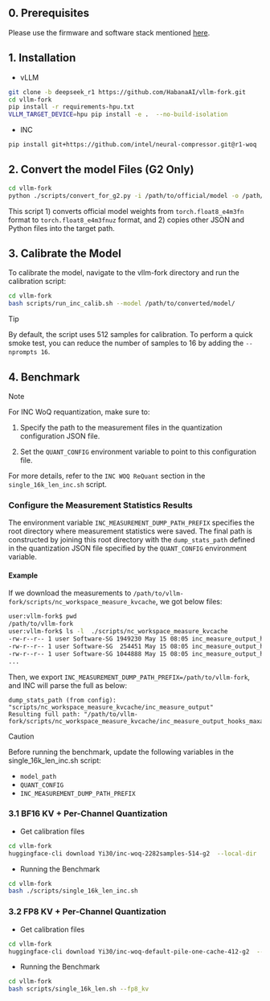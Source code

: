 ## 0. Prerequisites

Please use the firmware and software stack mentioned [here](https://github.com/HabanaAI/vllm-fork/tree/deepseek_r1/scripts/quickstart).

## 1. Installation

- vLLM

```bash
git clone -b deepseek_r1 https://github.com/HabanaAI/vllm-fork.git
cd vllm-fork
pip install -r requirements-hpu.txt
VLLM_TARGET_DEVICE=hpu pip install -e .  --no-build-isolation
```

- INC

```bash
pip install git+https://github.com/intel/neural-compressor.git@r1-woq
```

## 2. Convert the model Files (G2 Only)

```bash
cd vllm-fork
python ./scripts/convert_for_g2.py -i /path/to/official/model -o /path/to/converted/model/
```

This script 1) converts official model weights from `torch.float8_e4m3fn` format to `torch.float8_e4m3fnuz` format, and 2) copies other JSON and Python files into the target path.

## 3. Calibrate the Model
To calibrate the model, navigate to the vllm-fork directory and run the calibration script:
```bash
cd vllm-fork
bash scripts/run_inc_calib.sh --model /path/to/converted/model/
```

> [!TIP]
> By default, the script uses 512 samples for calibration. To perform a quick smoke test, you can reduce the number of samples to 16 by adding the `--nprompts 16`.

## 4. Benchmark

> [!NOTE]
> For INC WoQ requantization, make sure to:
> 1) Specify the path to the measurement files in the quantization configuration JSON file.
>
> 2) Set the `QUANT_CONFIG` environment variable to point to this configuration file.
>
>For more details, refer to the `INC WOQ ReQuant` section in the `single_16k_len_inc.sh` script.

### Configure the Measurement Statistics Results

The environment variable `INC_MEASUREMENT_DUMP_PATH_PREFIX` specifies the root directory where measurement statistics were saved.
The final path is constructed by joining this root directory with the `dump_stats_path` defined in the quantization JSON file specified by the `QUANT_CONFIG` environment variable.

#### Example

If we download the measurements to `/path/to/vllm-fork/scripts/nc_workspace_measure_kvcache`, we got below files:

```bash
user:vllm-fork$ pwd
/path/to/vllm-fork
user:vllm-fork$ ls -l  ./scripts/nc_workspace_measure_kvcache
-rw-r--r-- 1 user Software-SG 1949230 May 15 08:05 inc_measure_output_hooks_maxabs_0_8.json
-rw-r--r-- 1 user Software-SG  254451 May 15 08:05 inc_measure_output_hooks_maxabs_0_8_mod_list.json
-rw-r--r-- 1 user Software-SG 1044888 May 15 08:05 inc_measure_output_hooks_maxabs_0_8.npz
...
```

Then, we export `INC_MEASUREMENT_DUMP_PATH_PREFIX=/path/to/vllm-fork`, and INC will parse the full as below:

```
dump_stats_path (from config): "scripts/nc_workspace_measure_kvcache/inc_measure_output"
Resulting full path: "/path/to/vllm-fork/scripts/nc_workspace_measure_kvcache/inc_measure_output_hooks_maxabs_0_8.npz"
```

> [!CAUTION]
> Before running the benchmark, update the following variables in the single_16k_len_inc.sh script:
> - `model_path`
> - `QUANT_CONFIG`
> - `INC_MEASUREMENT_DUMP_PATH_PREFIX`

### 3.1 BF16 KV + Per-Channel Quantization

- Get calibration files

```bash
cd vllm-fork
huggingface-cli download Yi30/inc-woq-2282samples-514-g2  --local-dir ./scripts/nc_workspace_measure_kvcache
```

- Running the Benchmark

```bash
cd vllm-fork
bash ./scripts/single_16k_len_inc.sh
```

### 3.2 FP8 KV + Per-Channel Quantization

- Get calibration files

```bash
cd vllm-fork
huggingface-cli download Yi30/inc-woq-default-pile-one-cache-412-g2  --local-dir ./scripts/nc_workspace_measure_kvcache
```

- Running the Benchmark

```bash
cd vllm-fork
bash scripts/single_16k_len.sh --fp8_kv
```
